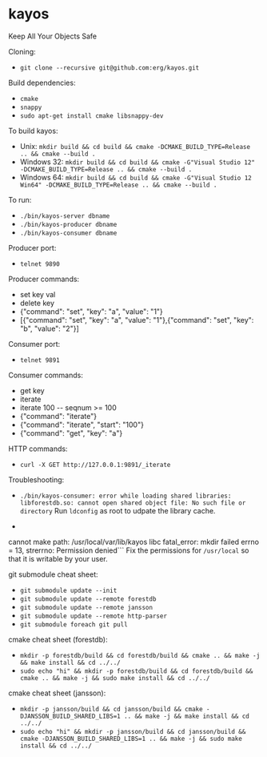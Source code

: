 kayos
=====

Keep All Your Objects Safe

Cloning:
* ``git clone --recursive git@github.com:erg/kayos.git``

Build dependencies:
* ``cmake``
* ``snappy``
* ``sudo apt-get install cmake libsnappy-dev``

To build kayos:
* Unix: ``mkdir build && cd build && cmake -DCMAKE_BUILD_TYPE=Release .. && cmake --build .``
* Windows 32: ``mkdir build && cd build && cmake -G"Visual Studio 12" -DCMAKE_BUILD_TYPE=Release .. && cmake --build .``
* Windows 64: ``mkdir build && cd build && cmake -G"Visual Studio 12 Win64" -DCMAKE_BUILD_TYPE=Release .. && cmake --build .``

To run:
* ``./bin/kayos-server dbname``
* ``./bin/kayos-producer dbname``
* ``./bin/kayos-consumer dbname``

Producer port:
* ``telnet 9890``

Producer commands:
* set key val
* delete key
* {"command": "set", "key": "a", "value": "1"}
* [{"command": "set", "key": "a", "value": "1"},{"command": "set", "key": "b", "value": "2"}]


Consumer port:
* ``telnet 9891``

Consumer commands:
* get key
* iterate
* iterate 100 -- seqnum >= 100
* {"command": "iterate"}
* {"command": "iterate", "start": "100"}
* {"command": "get", "key": "a"}

HTTP commands:
* ``curl -X GET http://127.0.0.1:9891/_iterate``


Troubleshooting:
* ``./bin/kayos-consumer: error while loading shared libraries: libforestdb.so: cannot open shared object file: No such file or directory``
Run ``ldconfig`` as root to udpate the library cache.

* ```erg@ubuntu64:~/kayos$ ./bin/kayos-consumer asdf
cannot make path: /usr/local/var/lib/kayos
libc fatal_error: mkdir failed
errno = 13, strerrno: Permission denied```
Fix the permissions for ``/usr/local`` so that it is writable by your user.


git submodule cheat sheet:
* ``git submodule update --init``
* ``git submodule update --remote forestdb``
* ``git submodule update --remote jansson``
* ``git submodule update --remote http-parser``
* ``git submodule foreach git pull``

cmake cheat sheet (forestdb):
* ``mkdir -p forestdb/build && cd forestdb/build && cmake .. && make -j && make install && cd ../../``
* ``sudo echo "hi" && mkdir -p forestdb/build && cd forestdb/build && cmake .. && make -j && sudo make install && cd ../../``

cmake cheat sheet (jansson):
* ``mkdir -p jansson/build && cd jansson/build && cmake -DJANSSON_BUILD_SHARED_LIBS=1 .. && make -j && make install && cd ../../``
* ``sudo echo "hi" && mkdir -p jansson/build && cd jansson/build && cmake -DJANSSON_BUILD_SHARED_LIBS=1 .. && make -j && sudo make install && cd ../../``
